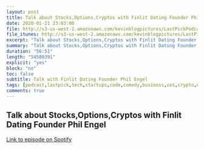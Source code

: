 ```yaml
---
layout: post
title: Talk about Stocks,Options,Cryptos with Finlit Dating Founder Phil Engel
date: 2020-01-21 23:03:00
file: http://s3-us-west-2.amazonaws.com/kevinblogpictures/LastPickPodcastE3.mp3
file_itunes: http://s3-us-west-2.amazonaws.com/kevinblogpictures/LastPickPodcastE3.m4a
excerpt: "Talk about Stocks,Options,Cryptos with Finlit Dating Founder Phil Engel"
summary: "Talk about Stocks,Options,Cryptos with Finlit Dating Founder Phil Engel"
duration: "56:51"
length: "54580391"
explicit: "yes"
block: "no"
toc: false
subtitle: Talk with Finlit Dating Founder Phil Engel
tags: [podcast,lastpick,tech,startups,code,comedy,business,ces,crypto,options,finance,stocks]
comments: true
---
```


## Talk about Stocks,Options,Cryptos with Finlit Dating Founder Phil Engel
[Link to episode on Spotify](https://open.spotify.com/episode/5gR3frchIeyzamU3ltEfoI?si=eSAKpsYBToiAtIzqUc-XeQ)

